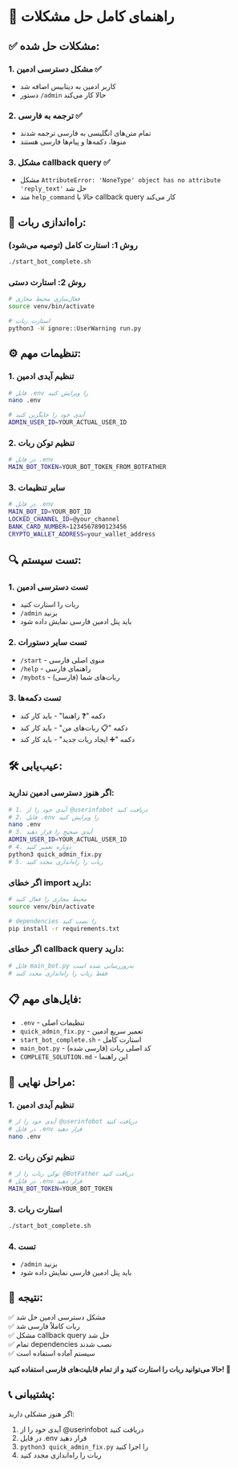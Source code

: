 # 🎉 راهنمای کامل حل مشکلات

## ✅ مشکلات حل شده:

### 1. **مشکل دسترسی ادمین** ✅
- کاربر ادمین به دیتابیس اضافه شد
- دستور `/admin` حالا کار می‌کند

### 2. **ترجمه به فارسی** ✅
- تمام متن‌های انگلیسی به فارسی ترجمه شدند
- منوها، دکمه‌ها و پیام‌ها فارسی هستند

### 3. **مشکل callback query** ✅
- مشکل `AttributeError: 'NoneType' object has no attribute 'reply_text'` حل شد
- متد `help_command` حالا با callback query کار می‌کند

## 🚀 راه‌اندازی ربات:

### روش 1: استارت کامل (توصیه می‌شود)
```bash
./start_bot_complete.sh
```

### روش 2: استارت دستی
```bash
# فعال‌سازی محیط مجازی
source venv/bin/activate

# استارت ربات
python3 -W ignore::UserWarning run.py
```

## ⚙️ تنظیمات مهم:

### 1. **تنظیم آیدی ادمین**
```bash
# فایل .env را ویرایش کنید
nano .env

# آیدی خود را جایگزین کنید
ADMIN_USER_ID=YOUR_ACTUAL_USER_ID
```

### 2. **تنظیم توکن ربات**
```bash
# در فایل .env
MAIN_BOT_TOKEN=YOUR_BOT_TOKEN_FROM_BOTFATHER
```

### 3. **سایر تنظیمات**
```bash
# در فایل .env
MAIN_BOT_ID=YOUR_BOT_ID
LOCKED_CHANNEL_ID=@your_channel
BANK_CARD_NUMBER=1234567890123456
CRYPTO_WALLET_ADDRESS=your_wallet_address
```

## 🔍 تست سیستم:

### 1. **تست دسترسی ادمین**
- ربات را استارت کنید
- `/admin` بزنید
- باید پنل ادمین فارسی نمایش داده شود

### 2. **تست سایر دستورات**
- `/start` - منوی اصلی فارسی
- `/help` - راهنمای فارسی
- `/mybots` - ربات‌های شما (فارسی)

### 3. **تست دکمه‌ها**
- دکمه "❓ راهنما" - باید کار کند
- دکمه "📋 ربات‌های من" - باید کار کند
- دکمه "➕ ایجاد ربات جدید" - باید کار کند

## 🛠️ عیب‌یابی:

### اگر هنوز دسترسی ادمین ندارید:
```bash
# 1. آیدی خود را از @userinfobot دریافت کنید
# 2. فایل .env را ویرایش کنید
nano .env
# 3. آیدی صحیح را قرار دهید
ADMIN_USER_ID=YOUR_ACTUAL_USER_ID
# 4. دوباره تعمیر کنید
python3 quick_admin_fix.py
# 5. ربات را راه‌اندازی مجدد کنید
```

### اگر خطای import دارید:
```bash
# محیط مجازی را فعال کنید
source venv/bin/activate

# dependencies را نصب کنید
pip install -r requirements.txt
```

### اگر خطای callback query دارید:
```bash
# فایل main_bot.py به‌روزرسانی شده است
# فقط ربات را راه‌اندازی مجدد کنید
```

## 📋 فایل‌های مهم:

- `.env` - تنظیمات اصلی
- `quick_admin_fix.py` - تعمیر سریع ادمین
- `start_bot_complete.sh` - استارت کامل
- `main_bot.py` - کد اصلی ربات (فارسی شده)
- `COMPLETE_SOLUTION.md` - این راهنما

## 🎯 مراحل نهایی:

### 1. **تنظیم آیدی ادمین**
```bash
# آیدی خود را از @userinfobot دریافت کنید
# در فایل .env قرار دهید
nano .env
```

### 2. **تنظیم توکن ربات**
```bash
# توکن ربات را از @BotFather دریافت کنید
# در فایل .env قرار دهید
MAIN_BOT_TOKEN=YOUR_BOT_TOKEN
```

### 3. **استارت ربات**
```bash
./start_bot_complete.sh
```

### 4. **تست**
- `/admin` بزنید
- باید پنل ادمین فارسی نمایش داده شود

## 🎉 نتیجه:

✅ مشکل دسترسی ادمین حل شد  
✅ ربات کاملاً فارسی شد  
✅ مشکل callback query حل شد  
✅ تمام dependencies نصب شدند  
✅ سیستم آماده استفاده است  

**حالا می‌توانید ربات را استارت کنید و از تمام قابلیت‌های فارسی استفاده کنید! 🚀**

## 📞 پشتیبانی:

اگر هنوز مشکلی دارید:
1. آیدی خود را از @userinfobot دریافت کنید
2. در فایل .env قرار دهید
3. `python3 quick_admin_fix.py` را اجرا کنید
4. ربات را راه‌اندازی مجدد کنید